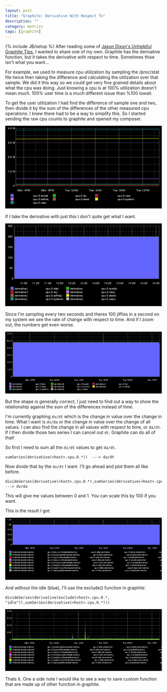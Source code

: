 ```yaml
---
layout: post
title: "Graphite: Derivative With Respect To"
description: ""
category: metrics
tags: [graphite]
---
```

{% include JB/setup %}
After reading some of [Jason Dixon's Unhelpful Graphite Tips](http://obfuscurity.com/Tags/Graphite), I wanted to share one of my own. Graphite has the derivative function, but it takes the derivative with respect to time. Sometimes thise isn't what you want... 

For example, we used to measure cpu utilization by sampling the /proc/stat file twice then taking the difference and calculating the utilization over that sample. We did it this way so we could get very fine grained details about what the cpu was doing. Just knowing a cpu is at 100% utilization doesn't mean much. 100% user time is a much different issue than %100 iowait.

To get the user utilization I had find the difference of sample one and two, then divide it by the sum of the differences of the other measured cpu operations. I knew there had to be a way to simplify this. So I started sending the raw cpu counts to graphite and opened my composer.

![cpu count](/assets/images/graphite-tip-derivative-with-respect-to/cpu-count.png)

If I take the derivative with just this I don't quite get what I want.

![cpu derivative](/assets/images/graphite-tip-derivative-with-respect-to/cpu-derivative.png)

Since I'm sampling every two seconds and theres 100 jiffies in a second on my system we see the rate of change with respect to time. And if I zoom out, the numbers get even worse.

![cpu derivative long](/assets/images/graphite-tip-derivative-with-respect-to/cpu-derivative-long.png)

But the shape is generally correct, I just need to find out a way to show the relationship against the sum of the differences instead of time.

I'm currently graphing ```dv/dt``` which is the change in value over the change in time. What I want is ```dv/da``` or the change in value over the change of all values. I can also find the change in all values with respect to time, or ```da/dt```. If I then divide those two series I can cancel out ```dt```. Graphite can do all of that!

So first I need to sum all the ```dv/dt``` values to get ```da/dt```.

    sumSeries(derivative(<host>.cpu.0.*))  ---> da/dt

Now divide that by the ```dv/dt``` I want. I'll go ahead and plot them all like before.

    divideSeries(derivative(<host>.cpu.0.*),sumSeries(derivative(<host>.cpu.0.*)))  ---> dv/da

This will give me values between 0 and 1. You can scale this by 100 if you want.

This is the result I got:

![cpu derivative final](/assets/images/graphite-tip-derivative-with-respect-to/cpu-derivative-final.png)

And without the idle (blue), I'll use the exclude() function in graphite:

    divideSeries(derivative(exclude(<host>.cpu.0.*, "idle")),sumSeries(derivative(<host>.cpu.0.*)))

![cpu derivative long without idle](/assets/images/graphite-tip-derivative-with-respect-to/cpu-derivative-long-noidle.png)

Thats it. One a side note I would like to see a way to save custom function that are made up of other function in graphite.
